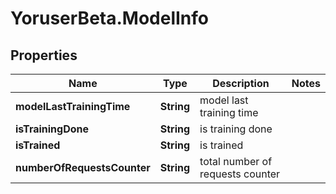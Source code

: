 # YoruserBeta.ModelInfo

## Properties
Name | Type | Description | Notes
------------ | ------------- | ------------- | -------------
**modelLastTrainingTime** | **String** | model last training time | 
**isTrainingDone** | **String** | is training done | 
**isTrained** | **String** | is trained | 
**numberOfRequestsCounter** | **String** | total number of requests counter | 


